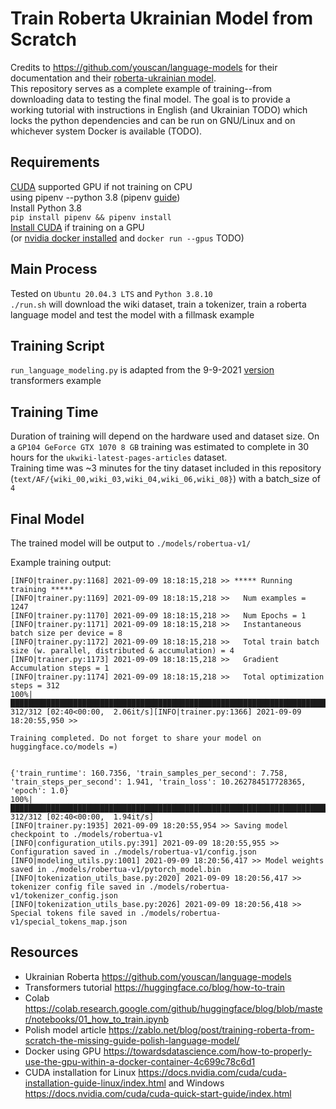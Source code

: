 # Train Roberta Ukrainian Model from Scratch 
Credits to https://github.com/youscan/language-models for their documentation and their [roberta-ukrainian model](https://huggingface.co/youscan/ukr-roberta-base).  
This repository serves as a complete example of training--from downloading data to testing the final model. The goal is to provide a working tutorial with instructions in English (and Ukrainian TODO) which locks the python dependencies and can be run on GNU/Linux and on whichever system Docker is available (TODO).


## Requirements
[CUDA](https://developer.nvidia.com/cuda-downloads) supported GPU if not training on CPU  
using pipenv --python 3.8 (pipenv [guide](https://realpython.com/pipenv-guide/))  
Install Python 3.8  
`pip install pipenv && pipenv install`  
[Install CUDA](https://docs.nvidia.com/cuda/cuda-quick-start-guide/index.html) if training on a GPU  
(or [nvidia docker installed](https://docs.nvidia.com/deeplearning/frameworks/user-guide/index.html#installdocker) and `docker run --gpus` TODO)  


## Main Process
Tested on `Ubuntu 20.04.3 LTS` and `Python 3.8.10`  
`./run.sh` will download the wiki dataset, train a tokenizer, train a roberta language model and test the model with a fillmask example


## Training Script
`run_language_modeling.py` is adapted from the 9-9-2021 [version](https://github.com/huggingface/transformers/blob/1c191efc3abc391072ff0094a8108459bc08e3fa/examples/legacy/run_language_modeling.py) transformers example


## Training Time
Duration of training will depend on the hardware used and dataset size. On a `GP104 GeForce GTX 1070 8 GB` training was estimated to complete in 30 hours for the `ukwiki-latest-pages-articles` dataset.  
Training time was ~3 minutes for the tiny dataset included in this repository (`text/AF/{wiki_00,wiki_03,wiki_04,wiki_06,wiki_08}`) with a batch_size of `4`


## Final Model
The trained model will be output to `./models/robertua-v1/`

Example training output:
```shell
[INFO|trainer.py:1168] 2021-09-09 18:18:15,218 >> ***** Running training *****
[INFO|trainer.py:1169] 2021-09-09 18:18:15,218 >>   Num examples = 1247
[INFO|trainer.py:1170] 2021-09-09 18:18:15,218 >>   Num Epochs = 1
[INFO|trainer.py:1171] 2021-09-09 18:18:15,218 >>   Instantaneous batch size per device = 8
[INFO|trainer.py:1172] 2021-09-09 18:18:15,218 >>   Total train batch size (w. parallel, distributed & accumulation) = 4
[INFO|trainer.py:1173] 2021-09-09 18:18:15,218 >>   Gradient Accumulation steps = 1
[INFO|trainer.py:1174] 2021-09-09 18:18:15,218 >>   Total optimization steps = 312
100%|██████████████████████████████████████████████████████████████████████████████████| 312/312 [02:40<00:00,  2.06it/s][INFO|trainer.py:1366] 2021-09-09 18:20:55,950 >> 

Training completed. Do not forget to share your model on huggingface.co/models =)


{'train_runtime': 160.7356, 'train_samples_per_second': 7.758, 'train_steps_per_second': 1.941, 'train_loss': 10.262784517728365, 'epoch': 1.0}
100%|██████████████████████████████████████████████████████████████████████████████████| 312/312 [02:40<00:00,  1.94it/s]
[INFO|trainer.py:1935] 2021-09-09 18:20:55,954 >> Saving model checkpoint to ./models/robertua-v1
[INFO|configuration_utils.py:391] 2021-09-09 18:20:55,955 >> Configuration saved in ./models/robertua-v1/config.json
[INFO|modeling_utils.py:1001] 2021-09-09 18:20:56,417 >> Model weights saved in ./models/robertua-v1/pytorch_model.bin
[INFO|tokenization_utils_base.py:2020] 2021-09-09 18:20:56,417 >> tokenizer config file saved in ./models/robertua-v1/tokenizer_config.json
[INFO|tokenization_utils_base.py:2026] 2021-09-09 18:20:56,418 >> Special tokens file saved in ./models/robertua-v1/special_tokens_map.json
```


## Resources
- Ukrainian Roberta https://github.com/youscan/language-models  
- Transformers tutorial https://huggingface.co/blog/how-to-train  
- Colab https://colab.research.google.com/github/huggingface/blog/blob/master/notebooks/01_how_to_train.ipynb  
- Polish model article https://zablo.net/blog/post/training-roberta-from-scratch-the-missing-guide-polish-language-model/  
- Docker using GPU https://towardsdatascience.com/how-to-properly-use-the-gpu-within-a-docker-container-4c699c78c6d1
- CUDA installation for Linux https://docs.nvidia.com/cuda/cuda-installation-guide-linux/index.html and Windows https://docs.nvidia.com/cuda/cuda-quick-start-guide/index.html
